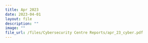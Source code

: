 ```yaml
---
title: Apr 2023
date: 2023-04-01
layout: file
description: ""
image: ""
file_url: /files/Cybersecurity Centre Reports/apr_23_cyber.pdf
---
```

